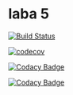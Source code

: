 # laba 5
[![Build Status](https://travis-ci.org/roman-bessmertnyi/laba5.svg?branch=master)](https://travis-ci.org/roman-bessmertnyi/laba5)

[![codecov](https://codecov.io/gh/roman-bessmertnyi/laba5/branch/master/graph/badge.svg)](https://codecov.io/gh/roman-bessmertnyi/laba5)

[![Codacy Badge](https://api.codacy.com/project/badge/Grade/66290c80c082419c9fff03ed37c7beb9)](https://www.codacy.com/app/MasterOfTheU/java-serialization?utm_source=github.com&amp;utm_medium=referral&amp;utm_content=MasterOfTheU/java-serialization&amp;utm_campaign=Badge_Grade)

[![Codacy Badge](https://api.codacy.com/project/badge/Coverage/66290c80c082419c9fff03ed37c7beb9)](https://www.codacy.com/app/MasterOfTheU/java-serialization?utm_source=github.com&utm_medium=referral&utm_content=MasterOfTheU/java-serialization&utm_campaign=Badge_Coverage)
